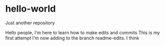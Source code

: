 # hello-world
Just another repository

Hello people,
I'm here to learn how to make edits and commits
This is my first attempt
I'm now adding to the branch readme-edits.
I think
